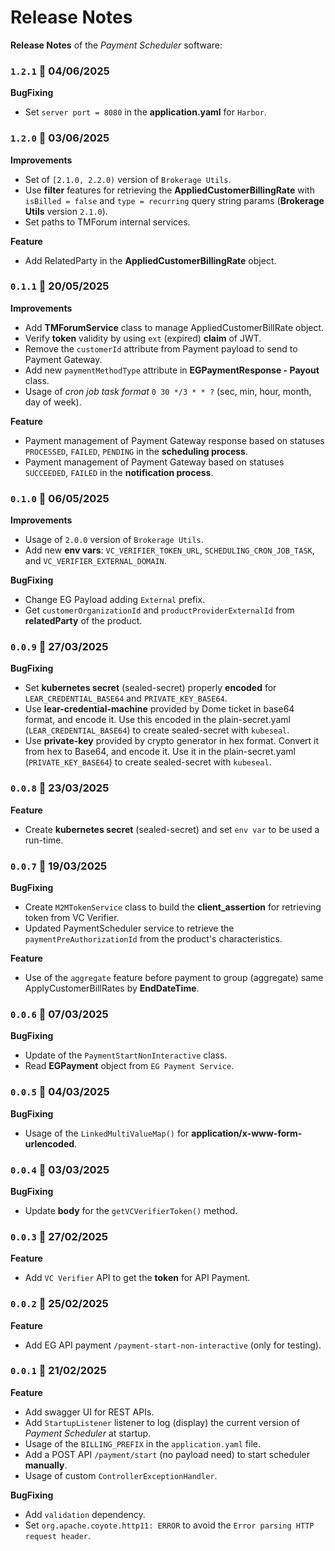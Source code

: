 # Release Notes

**Release Notes** of the *Payment Scheduler* software:

### <code>1.2.1</code> :calendar: 04/06/2025
**BugFixing**
* Set `server port = 8080` in the **application.yaml** for `Harbor`.


### <code>1.2.0</code> :calendar: 03/06/2025
**Improvements**
* Set of `[2.1.0, 2.2.0)` version of `Brokerage Utils`.
* Use **filter** features for retrieving the **AppliedCustomerBillingRate** with `isBilled = false` and `type = recurring` query string params (**Brokerage Utils** version `2.1.0`).
* Set paths to TMForum internal services.

**Feature**
* Add RelatedParty in the **AppliedCustomerBillingRate** object.



### <code>0.1.1</code> :calendar: 20/05/2025
**Improvements**
* Add **TMForumService** class to manage AppliedCustomerBillRate object.
* Verify **token** validity by using `ext` (expired) **claim** of JWT.
* Remove the `customerId` attribute from Payment payload to send to Payment Gateway.
* Add new `paymentMethodType` attribute in **EGPaymentResponse - Payout** class.
* Usage of *cron job task format* `0 30 */3 * * ?` (sec, min, hour, month, day of week). 

**Feature**
* Payment management of Payment Gateway response based on statuses `PROCESSED`, `FAILED`, `PENDING` in the **scheduling process**. 
* Payment management of Payment Gateway based on statuses `SUCCEEDED`, `FAILED` in the **notification process**. 


### <code>0.1.0</code> :calendar: 06/05/2025
**Improvements**
* Usage of `2.0.0` version of `Brokerage Utils`.
* Add new **env vars**: `VC_VERIFIER_TOKEN_URL`, `SCHEDULING_CRON_JOB_TASK`, and `VC_VERIFIER_EXTERNAL_DOMAIN`.

**BugFixing**
* Change EG Payload adding `External` prefix.
* Get `customerOrganizationId` and `productProviderExternalId` from **relatedParty** of the product. 


### <code>0.0.9</code> :calendar: 27/03/2025
**BugFixing**
* Set **kubernetes secret** (sealed-secret) properly **encoded** for `LEAR_CREDENTIAL_BASE64` and `PRIVATE_KEY_BASE64`.
* Use **lear-credential-machine** provided by Dome ticket in base64 format, and encode it. Use this encoded in the plain-secret.yaml (`LEAR_CREDENTIAL_BASE64`) to create sealed-secret with `kubeseal`. 
* Use **private-key** provided by crypto generator in hex format. Convert it from hex to Base64, and encode it. Use it in the plain-secret.yaml (`PRIVATE_KEY_BASE64`) to create sealed-secret with `kubeseal`. 


### <code>0.0.8</code> :calendar: 23/03/2025
**Feature**
* Create **kubernetes secret** (sealed-secret) and set `env var` to be used a run-time.


### <code>0.0.7</code> :calendar: 19/03/2025
**BugFixing**
* Create `M2MTokenService` class to build the **client_assertion** for retrieving token from VC Verifier.
* Updated PaymentScheduler service to retrieve the `paymentPreAuthorizationId` from the product's characteristics.

**Feature**
* Use of the `aggregate` feature before payment to group (aggregate) same ApplyCustomerBillRates by **EndDateTime**.


### <code>0.0.6</code> :calendar: 07/03/2025
**BugFixing**
* Update of the `PaymentStartNonInteractive` class.
* Read **EGPayment** object from `EG Payment Service`.


### <code>0.0.5</code> :calendar: 04/03/2025
**BugFixing**
* Usage of the `LinkedMultiValueMap()` for **application/x-www-form-urlencoded**.


### <code>0.0.4</code> :calendar: 03/03/2025
**BugFixing**
* Update **body** for the `getVCVerifierToken()` method.


### <code>0.0.3</code> :calendar: 27/02/2025
**Feature**
* Add `VC Verifier` API to get the **token** for API Payment.


### <code>0.0.2</code> :calendar: 25/02/2025
**Feature**
* Add EG API payment `/payment-start-non-interactive` (only for testing).


### <code>0.0.1</code> :calendar: 21/02/2025
**Feature**
* Add swagger UI for REST APIs.
* Add `StartupListener` listener to log (display) the current version of *Payment Scheduler* at startup.
* Usage of the `BILLING_PREFIX` in the `application.yaml` file.
* Add a POST API `/payment/start` (no payload need) to start scheduler **manually**.
* Usage of custom `ControllerExceptionHandler`.

**BugFixing**
* Add `validation` dependency.
* Set `org.apache.coyote.http11: ERROR` to avoid the `Error parsing HTTP request header`.

